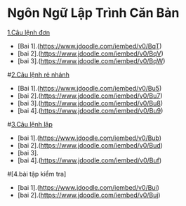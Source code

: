 # Ngôn Ngữ Lập Trình Căn Bản
[1.Câu lệnh đơn](https://hoctructuyencntt.github.io/NNLT/Bai02.html)

- [Bai 1].(https://www.jdoodle.com/iembed/v0/BqT)
- [bai 2].(https://www.jdoodle.com/iembed/v0/BqV)
- [bai 3].(https://www.jdoodle.com/iembed/v0/BqW)

 #[2.Câu lệnh rẻ nhánh](https://hoctructuyencntt.github.io/NNLT/Bai03.html)

- [Bai 1].(https://www.jdoodle.com/iembed/v0/Bu5)
- [bai 2].(https://www.jdoodle.com/iembed/v0/Bu7)
- [bai 3].(https://www.jdoodle.com/iembed/v0/Bu8)
- [bai 4].(https://www.jdoodle.com/iembed/v0/Bu9)

#[3.Câu lệnh lặp](https://hoctructuyencntt.github.io/NNLT/Bai04.html)

- [bai 1].(https://www.jdoodle.com/iembed/v0/Bub)
- [bai 2].(https://www.jdoodle.com/iembed/v0/Bud)
- [bai 3].
- [bai 4].(https://www.jdoodle.com/iembed/v0/Buf)

#[4.bài tập kiểm tra]

- [bai 1].(https://www.jdoodle.com/iembed/v0/Bui)
- [bai 2].(https://www.jdoodle.com/iembed/v0/Buj)

